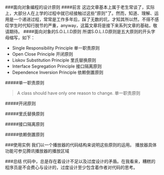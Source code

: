 ###面向对象编程的设计原则
####前言
这边文章基本上属于老生常谈了，实际上，大部分人在上学的过程中就已经接触过这些"原则"了。然而，知道、理解、运用是一个递进过程，常常是工作多年后，踩了无数的坑，才知其所以然，不得不感叹学生时代知行脱节的严重，anyway，这篇文章将是接下来系列文章的基础，敬请期待。
####面向对象的S.O.L.I.D原则
所谓S.O.L.I.D原则是五大原则的开头字母缩写，如下：
* Single Responsibility Principle     单一职责原则
* Open Close Principle                开闭原则
* Liskov Substitution Principle       里氏替换原则
* Interface Segregation Principle     接口隔离原则
* Dependence Inversion Principle      依赖倒置原则

#####单一职责原则
>A class should have only one reason to change.
单一职责原则

#####开闭原则

#####里氏替换原则

#####接口隔离原则

#####依赖倒置原则

###使用实例
我们以一个播放器的代码结构来说明这些原则的运用。
播放器具体功能可参见腾讯播放器的播放区域

###总结
代码中，总是存在着设计不足以及过度设计的矛盾。在我看来，糟糕的程序员是不会费心与设计的，过度设计至少包含着作者对代码的思考。
